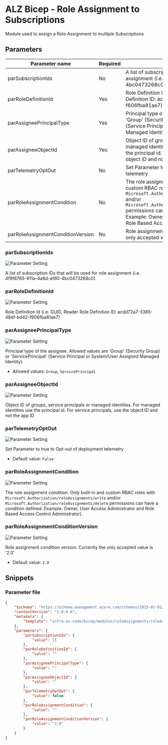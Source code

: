 # ALZ Bicep - Role Assignment to Subscriptions

Module used to assign a Role Assignment to multiple Subscriptions

## Parameters

Parameter name | Required | Description
-------------- | -------- | -----------
parSubscriptionIds | No       | A list of subscription IDs that will be used for role assignment (i.e. 4f9f8765-911a-4a6d-af60-4bc0473268c0).
parRoleDefinitionId | Yes      | Role Definition Id (i.e. GUID, Reader Role Definition ID:  acdd72a7-3385-48ef-bd42-f606fba81ae7)
parAssigneePrincipalType | Yes      | Principal type of the assignee.  Allowed values are 'Group' (Security Group) or 'ServicePrincipal' (Service Principal or System/User Assigned Managed Identity)
parAssigneeObjectId | Yes      | Object ID of groups, service principals or managed identities. For managed identities use the principal id. For service principals, use the object ID and not the app ID
parTelemetryOptOut | No       | Set Parameter to true to Opt-out of deployment telemetry
parRoleAssignmentCondition | No       | The role assignment condition. Only built-in and custom RBAC roles with `Microsoft.Authorization/roleAssignments/write` and/or `Microsoft.Authorization/roleAssignments/delete` permissions can have a condition defined. Example: Owner, User Access Administrator and Role Based Access Control Administrator).
parRoleAssignmentConditionVersion | No       | Role assignment condition version. Currently the only accepted value is '2.0'

### parSubscriptionIds

![Parameter Setting](https://img.shields.io/badge/parameter-optional-green?style=flat-square)

A list of subscription IDs that will be used for role assignment (i.e. 4f9f8765-911a-4a6d-af60-4bc0473268c0).

### parRoleDefinitionId

![Parameter Setting](https://img.shields.io/badge/parameter-required-orange?style=flat-square)

Role Definition Id (i.e. GUID, Reader Role Definition ID:  acdd72a7-3385-48ef-bd42-f606fba81ae7)

### parAssigneePrincipalType

![Parameter Setting](https://img.shields.io/badge/parameter-required-orange?style=flat-square)

Principal type of the assignee.  Allowed values are 'Group' (Security Group) or 'ServicePrincipal' (Service Principal or System/User Assigned Managed Identity)

- Allowed values: `Group`, `ServicePrincipal`

### parAssigneeObjectId

![Parameter Setting](https://img.shields.io/badge/parameter-required-orange?style=flat-square)

Object ID of groups, service principals or managed identities. For managed identities use the principal id. For service principals, use the object ID and not the app ID

### parTelemetryOptOut

![Parameter Setting](https://img.shields.io/badge/parameter-optional-green?style=flat-square)

Set Parameter to true to Opt-out of deployment telemetry

- Default value: `False`

### parRoleAssignmentCondition

![Parameter Setting](https://img.shields.io/badge/parameter-optional-green?style=flat-square)

The role assignment condition. Only built-in and custom RBAC roles with `Microsoft.Authorization/roleAssignments/write` and/or `Microsoft.Authorization/roleAssignments/delete` permissions can have a condition defined. Example: Owner, User Access Administrator and Role Based Access Control Administrator).

### parRoleAssignmentConditionVersion

![Parameter Setting](https://img.shields.io/badge/parameter-optional-green?style=flat-square)

Role assignment condition version. Currently the only accepted value is '2.0'

- Default value: `2.0`

## Snippets

### Parameter file

```json
{
    "$schema": "https://schema.management.azure.com/schemas/2015-01-01/deploymentParameters.json#",
    "contentVersion": "1.0.0.0",
    "metadata": {
        "template": "infra-as-code/bicep/modules/roleAssignments/roleAssignmentSubscriptionMany.json"
    },
    "parameters": {
        "parSubscriptionIds": {
            "value": []
        },
        "parRoleDefinitionId": {
            "value": ""
        },
        "parAssigneePrincipalType": {
            "value": ""
        },
        "parAssigneeObjectId": {
            "value": ""
        },
        "parTelemetryOptOut": {
            "value": false
        },
        "parRoleAssignmentCondition": {
            "value": ""
        },
        "parRoleAssignmentConditionVersion": {
            "value": "2.0"
        }
    }
}
```
